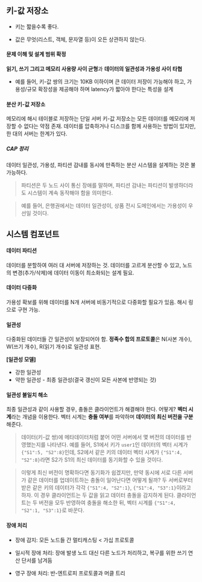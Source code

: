 ## 키-값 저장소

- 키는 짧을수록 좋다.

- 값은 무엇(리스트, 객체, 문자열 등)이 오든 상관하지 않는다.

#### 문제 이해 및 설계 범위 확정

**읽기, 쓰기 그리고 메모리 사용량 사이 균형**과 **데이터의 일관성과 가용성 사이 타협**

- 예를 들어, 키-값 쌍의 크기는 10KB 이하이며 큰 데이터 저장이 가능해야 하고, 가용성/규모 확장성을 제공해야 하며 latency가 짧아야 한다는 특성을 설계

#### 분산 키-값 저장소

메모리에 해시 테이블로 저장하는 단일 서버 키-값 저장소는 모든 데이터를 메모리에 저장할 수 없다는 약점 존재. 데이터를 압축하거나 디스크를 함께 사용하는 방법이 있지만, 한 대의 서버는 한계가 있다.

##### CAP 정리

데이터 일관성, 가용성, 파티션 감내를 동시에 만족하는 분산 시스템을 설계하는 것은 불가능하다.

> 파티션은 두 노드 사이 통신 장애를 말하며, 파티션 감내는 파티션이 발생하더라도 시스템이 계속 동작해야 함을 의미한다.

> 예를 들어, 은행권에서는 데이터 일관성이, 상품 전시 도메인에서는 가용성이 우선일 것이다.

## 시스템 컴포넌트

#### 데이터 파티션

데이터를 분할하여 여러 대 서버에 저장하는 것. 데이터를 고르게 분산할 수 있고, 노드의 변경(추가/삭제)에 데이터 이동이 최소화되는 설계 필요.

#### 데이터 다중화

가용성 확보를 위해 데이터를 N개 서버에 비동기적으로 다중화할 필요가 있음. 해시 링으로 구현 가능.

#### 일관성

다중화된 데이터들 간 일관성이 보장되어야 함. **정족수 합의 프로토콜**은 N(사본 개수), W(쓰기 개수), R(읽기 개수)로 일관성 표현.

**[일관성 모델]**

- 강한 일관성
- 약한 일관성 - 최종 일관성(결국 갱신이 모든 사본에 반영되는 것)

#### 일관성 불일치 해소

최종 일관성과 같이 사용할 경우, 충돌은 클라이언트가 해결해야 한다. 어떻게? **벡터 시계**라는 개념을 이용한다. 벡터 시계는 **충돌 여부**를 파악하며 **데이터의 최신 버전을 구분**해준다.

> 데이터(키-값 쌍)에 메타데이터처럼 붙어 어떤 서버에서 몇 버전의 데이터를 반영했는지를 나타낸다. 예를 들어, S1에서 키가 `user1`인 데이터의 벡터 시계가 `{"S1":5, "S2":8}`인데, S2에서 같은 키의 데이터 벡터 시계가 `{"S1":4, "S2":8}`라면 S2가 S1의 최신 데이터를 동기화할 수 있을 것이다.

> 이렇게 최신 버전이 명확하다면 동기화가 쉽겠지만, 만약 동시에 서로 다른 서버가 같은 데이터를 업데이트하는 충돌이 일어난다면 어떻게 될까? 두 서버로부터 받은 같은 키의 데이터가 각각 `{"S1":4, "S2":1}`, `{"S1":4, "S3":1}`이라고 하자. 이 경우 클라이언트는 두 값을 읽고 데이터 충돌을 감지하게 된다. 클라이언트는 두 버전을 모두 반영하여 충돌을 해소한 뒤, 벡터 시계를 `{"S1":4, "S2":1, "S3":1}`로 바꾼다.

#### 장애 처리

- 장애 감지: 모든 노드들 간 멀티캐스팅 < 가십 프로토콜

- 일시적 장애 처리: 장애 발생 노드 대신 다른 노드가 처리하고, 복구를 위한 쓰기 연산 단서를 남겨둠

- 영구 장애 처리: 반-엔트로피 프로토콜과 머클 트리